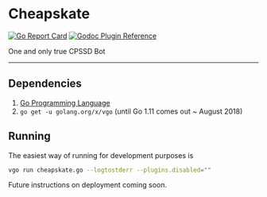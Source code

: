 # Cheapskate

[![Go Report Card](https://goreportcard.com/badge/github.com/voytechnology/cheapskate)](https://goreportcard.com/report/github.com/voytechnology/cheapskate)
[![Godoc Plugin Reference](https://godoc.org/github.com/VoyTechnology/cheapskate/plugins?status.svg)](https://godoc.org/github.com/VoyTechnology/cheapskate/plugins)

One and only true CPSSD Bot

---

## Dependencies

1. [Go Programming Language][1]
2. `go get -u golang.org/x/vgo` (until Go 1.11 comes out ~ August 2018)

[1]: https://golang.org

## Running

The easiest way of running for development purposes is

```sh
vgo run cheapskate.go --logtostderr --plugins.disabled=""
```

Future instructions on deployment coming soon.
